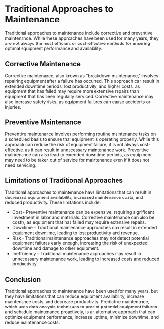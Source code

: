 Traditional Approaches to Maintenance
===========================================================================

Traditional approaches to maintenance include corrective and preventive maintenance. While these approaches have been used for many years, they are not always the most efficient or cost-effective methods for ensuring optimal equipment performance and availability.

Corrective Maintenance
----------------------

Corrective maintenance, also known as "breakdown maintenance," involves repairing equipment after a failure has occurred. This approach can result in extended downtime periods, lost productivity, and higher costs, as equipment that has failed may require more extensive repairs than equipment that has been regularly serviced. Corrective maintenance may also increase safety risks, as equipment failures can cause accidents or injuries.

Preventive Maintenance
----------------------

Preventive maintenance involves performing routine maintenance tasks on a scheduled basis to ensure that equipment is operating properly. While this approach can reduce the risk of equipment failure, it is not always cost-effective, as it can result in unnecessary maintenance work. Preventive maintenance can also lead to extended downtime periods, as equipment may need to be taken out of service for maintenance even if it does not need servicing.

Limitations of Traditional Approaches
-------------------------------------

Traditional approaches to maintenance have limitations that can result in decreased equipment availability, increased maintenance costs, and reduced productivity. These limitations include:

* Cost - Preventive maintenance can be expensive, requiring significant investment in labor and materials. Corrective maintenance can also be costly, as equipment that has failed may require extensive repairs.
* Downtime - Traditional maintenance approaches can result in extended equipment downtime, leading to lost productivity and revenue.
* Risk - Traditional maintenance approaches may not detect potential equipment failures early enough, increasing the risk of unexpected downtime and damage to other equipment.
* Inefficiency - Traditional maintenance approaches may result in unnecessary maintenance work, leading to increased costs and reduced productivity.

Conclusion
----------

Traditional approaches to maintenance have been used for many years, but they have limitations that can reduce equipment availability, increase maintenance costs, and decrease productivity. Predictive maintenance, which uses data analysis techniques to predict potential equipment failures and schedule maintenance proactively, is an alternative approach that can optimize equipment performance, increase uptime, minimize downtime, and reduce maintenance costs.
